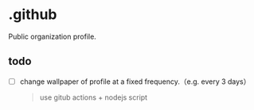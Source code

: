 # .github
Public organization profile.

## todo
- [ ] change wallpaper of profile at a fixed frequency.（e.g. every 3 days）
  > use gitub actions + nodejs script
